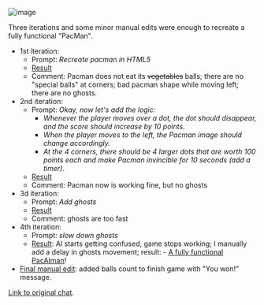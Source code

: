 
![image](https://github.com/user-attachments/assets/0c70cf50-436b-4fd1-881e-42cb17d201e0)

Three iterations and some minor manual edits were enough to recreate a fully functional "PacMan".

- 1st iteration:
    - Prompt: _Recreate pacman in HTML5_
    - [Result](https://jumpjack.github.io/ArtificialCoding/claude/pacman/001.html)
    - Comment: Pacman does not eat its ~~vegetables~~ balls; there are no "special balls" at corners; bad pacman shape while moving left;  there are no ghosts.
- 2nd iteration:
    - Prompt: _Okay, now let's add the logic:_
        - _Whenever the player moves over a dot, the dot should disappear, and the score should increase by 10 points._
        - _When the player moves to the left, the Pacman image should change accordingly._
        - _At the 4 corners, there should be 4 larger dots that are worth 100 points each and make Pacman invincible for 10 seconds (add a timer)_.
    - [Result](https://jumpjack.github.io/ArtificialCoding/claude/pacman/002.html)
    - Comment: Pacman now is working fine, but no ghosts
- 3d iteration:
    - Prompt: _Add ghosts_
    - [Result](https://jumpjack.github.io/ArtificialCoding/claude/pacman/003.html)
    - Comment: ghosts are too fast
- 4th iteration:
    - Prompt: _slow down ghosts_
    - [Result](https://jumpjack.github.io/ArtificialCoding/claude/pacman/004.html): AI starts getting confused, game stops working; I manually add a delay in ghosts movement; result: - [A fully functional PacAIman](https://jumpjack.github.io/ArtificialCoding/claude/pacman/003-mod.html)!
- [Final manual edit](https://jumpjack.github.io/ArtificialCoding/claude/pacman/003-mod2.html): added balls count to finish game with "You won!" message.
 
[Link to original chat](https://claude.ai/chat/9f730896-168f-4572-943b-0c93916c34c1).
